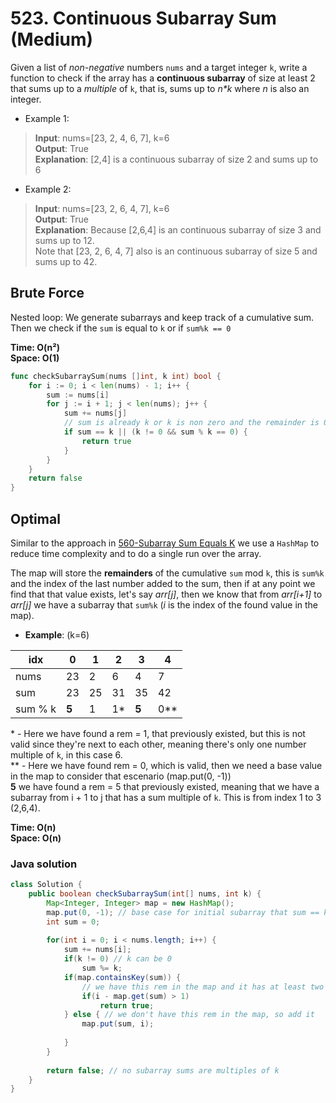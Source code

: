 # 523. Continuous Subarray Sum (Medium)

Given a list of *non-negative* numbers `nums` and a target integer `k`, write a function to check if
the array has a **continuous subarray** of size at least 2 that sums up to a *multiple* of `k`, that
is, sums up to *n\*k* where *n* is also an integer.

- Example 1:
> **Input**: nums=[23, 2, 4, 6, 7],  k=6 <br>
> **Output**: True <br>
> **Explanation**: [2,4] is a continuous subarray of size 2 and sums up to 6
- Example 2:
> **Input**: nums=[23, 2, 6, 4, 7],  k=6 <br>
> **Output**: True <br>
> **Explanation**: Because [2,6,4] is an continuous subarray of size 3 and sums up to 12.<br>
> Note that [23, 2, 6, 4, 7] also is an continuous subarray of size 5 and sums up to 42.

## Brute Force
Nested loop: We generate subarrays and keep track of a cumulative sum. Then we check if the `sum` is
equal to `k` or if `sum%k == 0`

**Time: O(n²) <br> Space: O(1)**

```go
func checkSubarraySum(nums []int, k int) bool {
    for i := 0; i < len(nums) - 1; i++ {
        sum := nums[i]
        for j := i + 1; j < len(nums); j++ {
            sum += nums[j]
            // sum is already k or k is non zero and the remainder is 0
            if sum == k || (k != 0 && sum % k == 0) {
                return true
            }
        }
    }
    return false
}
```

## Optimal
Similar to the approach in [560-Subarray Sum Equals K](560-Subarray%20Sum%20Equals%20K.md) we use a
`HashMap` to reduce time complexity and to do a single run over the array.

The map will store the **remainders** of the cumulative `sum` mod `k`, this is `sum%k` and the index
of the last number added to the sum, then if at any point we find that that value exists, let's say
*arr[j]*, then we know that from *arr[i+1]* to *arr[j]* we have a subarray that `sum%k` (*i* is the
index of the found value in the map).

- **Example**: (k=6)

idx | 0 | 1 | 2 | 3 | 4
--- | --- | --- | --- | --- | ---
nums | 23 | 2 | 6 | 4 | 7 
sum | 23 | 25 | 31 | 35 | 42 
sum % k | **5** | 1 | 1\* | **5** | 0\*\* 

\* - Here we have found a rem = 1, that previously existed, but this is not valid since they're
  next to each other, meaning there's only one number multiple of `k`, in this case 6. <br>
\*\* - Here we have found rem = 0, which is valid, then we need a base value in the map to consider
  that escenario (map.put(0, -1)) <br>
**5** we have found a rem = 5 that previously existed, meaning that we have a subarray from i + 1 to
  j that has a sum multiple of `k`. This is from index 1 to 3 (2,6,4).

**Time: O(n) <br> Space: O(n)**

### Java solution
```java
class Solution {
    public boolean checkSubarraySum(int[] nums, int k) {
        Map<Integer, Integer> map = new HashMap();
        map.put(0, -1); // base case for initial subarray that sum == k
        int sum = 0;
        
        for(int i = 0; i < nums.length; i++) {
            sum += nums[i];
            if(k != 0) // k can be 0
                sum %= k;
            if(map.containsKey(sum)) { 
                // we have this rem in the map and it has at least two numbers
                if(i - map.get(sum) > 1)
                    return true;
            } else { // we don't have this rem in the map, so add it
                map.put(sum, i);
                
            }
        }
        
        return false; // no subarray sums are multiples of k
    }
}
```